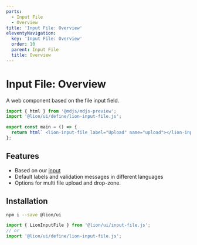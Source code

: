```yaml
---
parts:
  - Input File
  - Overview
title: 'Input File: Overview'
eleventyNavigation:
  key: 'Input File: Overview'
  order: 10
  parent: Input File
  title: Overview
---
```

# Input File: Overview

A web component based on the file input field.

```js script
import { html } from '@mdjs/mdjs-preview';
import '@lion/ui/define/lion-input-file.js';
```

```js preview-story
export const main = () => {
  return html` <lion-input-file label="Upload" name="upload"></lion-input-file> `;
};
```

## Features

- Based on our [input](../input/overview.md)
- Default labels and validation messages in different languages
- Options for multi file upload and drop-zone.

## Installation

```bash
npm i --save @lion/ui
```

```js
import { LionInputFile } from '@lion/ui/input-file.js';
// or
import '@lion/ui/define/lion-input-file.js';
```
